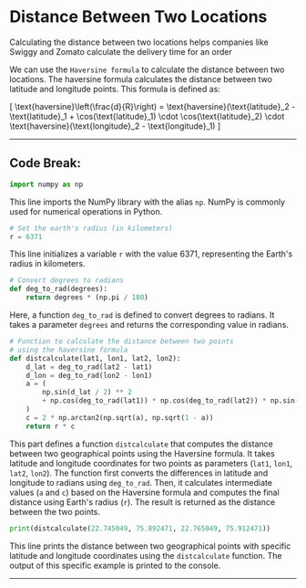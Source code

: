 # Distance Between Two Locations

Calculating the distance between two locations helps companies like Swiggy and Zomato calculate the delivery time for an order

We can use the `Haversine formula` to calculate the distance between two locations. The haversine formula calculates the distance between two latitude and longitude points. This formula is defined as:


\[ \text{haversine}\left(\frac{d}{R}\right) = \text{haversine}(\text{latitude}_2 - \text{latitude}_1 + \cos(\text{latitude}_1) \cdot \cos(\text{latitude}_2) \cdot \text{haversine}(\text{longitude}_2 - \text{longitude}_1) \]


-----

## Code Break:

```python
import numpy as np
```
This line imports the NumPy library with the alias `np`. NumPy is commonly used for numerical operations in Python.

```python
# Set the earth's radius (in kilometers)
r = 6371
```
This line initializes a variable `r` with the value 6371, representing the Earth's radius in kilometers.

```python
# Convert degrees to radians
def deg_to_rad(degrees):
    return degrees * (np.pi / 180)
```
Here, a function `deg_to_rad` is defined to convert degrees to radians. It takes a parameter `degrees` and returns the corresponding value in radians.

```python
# Function to calculate the distance between two points
# using the haversine formula
def distcalculate(lat1, lon1, lat2, lon2):
    d_lat = deg_to_rad(lat2 - lat1)
    d_lon = deg_to_rad(lon2 - lon1)
    a = (
        np.sin(d_lat / 2) ** 2
        + np.cos(deg_to_rad(lat1)) * np.cos(deg_to_rad(lat2)) * np.sin(d_lon / 2) ** 2
    )
    c = 2 * np.arctan2(np.sqrt(a), np.sqrt(1 - a))
    return r * c
```
This part defines a function `distcalculate` that computes the distance between two geographical points using the Haversine formula. It takes latitude and longitude coordinates for two points as parameters (`lat1`, `lon1`, `lat2`, `lon2`). The function first converts the differences in latitude and longitude to radians using `deg_to_rad`. Then, it calculates intermediate values (`a` and `c`) based on the Haversine formula and computes the final distance using Earth's radius (`r`). The result is returned as the distance between the two points.

```python
print(distcalculate(22.745049, 75.892471, 22.765049, 75.912471))
```
This line prints the distance between two geographical points with specific latitude and longitude coordinates using the `distcalculate` function. The output of this specific example is printed to the console.

-----